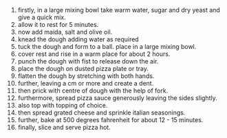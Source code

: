 1. firstly, in a large mixing bowl take warm water, sugar and dry yeast and give a quick mix.
2. allow it to rest for 5 minutes.
3. now add maida, salt and olive oil.
4. knead the dough adding water as required
5. tuck the dough and form to a ball. place in a large mixing bowl.
6. cover rest and rise in a warm place for about 2 hours.
7. punch the dough with fist to release down the air.
8. place the dough on dusted pizza plate or tray.
9. flatten the dough by stretching with both hands.
10. further, leaving a cm or more and create a dent.
11. then prick with centre of dough with the help of fork.
12. furthermore, spread pizza sauce generously leaving the sides slightly.
13. also top with topping of choice.
14. then spread grated cheese and sprinkle italian seasonings.
15. further, bake at 500 degrees fahrenheit for about 12 - 15 minutes.
16. finally, slice and serve pizza hot.